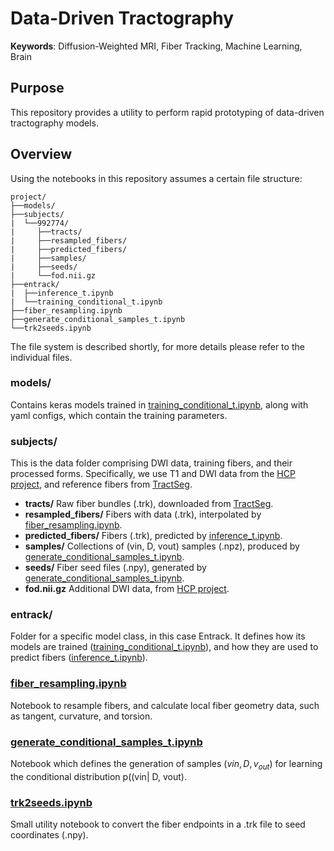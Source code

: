 # Data-Driven Tractography

[inference_t.ipynb]: entrack/inference_t.ipynb
[training_conditional_t.ipynb]: entrack/training_conditional_t.ipynb 
[fiber_resampling.ipynb]: fiber_resampling.ipynb
[generate_conditional_samples_t.ipynb]: generate_conditional_samples_t.ipynb
[trk2seeds.ipynb]: trk2seeds.ipynb

[HCP project]: https://db.humanconnectome.org
[TractSeg]: https://zenodo.org/record/1477956#.XaN1YdszafZ

**Keywords**: Diffusion-Weighted MRI, Fiber Tracking, Machine Learning, Brain

## Purpose
This repository provides a utility to perform rapid prototyping of data-driven
tractography models.

## Overview
Using the notebooks in this repository assumes a certain file structure:

```
project/
├──models/
├──subjects/
|  └──992774/
|     ├──tracts/
|     ├──resampled_fibers/
|     ├──predicted_fibers/
|     ├──samples/
|     ├──seeds/
|     └──fod.nii.gz
├──entrack/
|  ├──inference_t.ipynb
|  └──training_conditional_t.ipynb
├──fiber_resampling.ipynb
├──generate_conditional_samples_t.ipynb
└──trk2seeds.ipynb
```

The file system is described shortly, for more details please refer to the
individual files.

### models/
Contains keras models trained in [training_conditional_t.ipynb], along with
yaml configs, which contain the training parameters.

### subjects/
This is the data folder comprising DWI data, training fibers, and their
processed forms.
Specifically, we use T1 and DWI data from the [HCP project], and reference
fibers from [TractSeg].

* **tracts/** Raw fiber bundles (.trk), downloaded from [TractSeg].
* **resampled_fibers/** Fibers with data (.trk), interpolated by [fiber_resampling.ipynb].
* **predicted_fibers/** Fibers (.trk), predicted by [inference_t.ipynb].
* **samples/** Collections of (vin, D, vout) samples (.npz), produced by [generate_conditional_samples_t.ipynb].
* **seeds/** Fiber seed files (.npy), generated by [generate_conditional_samples_t.ipynb].
* **fod.nii.gz** Additional DWI data, from [HCP project].

### entrack/
Folder for a specific model class, in this case Entrack. It defines how its
models are trained ([training_conditional_t.ipynb]), and how they are used to
predict fibers ([inference_t.ipynb]).

### [fiber_resampling.ipynb]
Notebook to resample fibers, and calculate local fiber geometry data, such as
tangent, curvature, and torsion.

### [generate_conditional_samples_t.ipynb]
Notebook which defines the generation of samples
$`(vin, D, v_{out})`$ for learning the conditional
distribution p((vin| D, vout).

### [trk2seeds.ipynb]
Small utility notebook to convert the fiber endpoints in a .trk file to seed 
coordinates (.npy).
